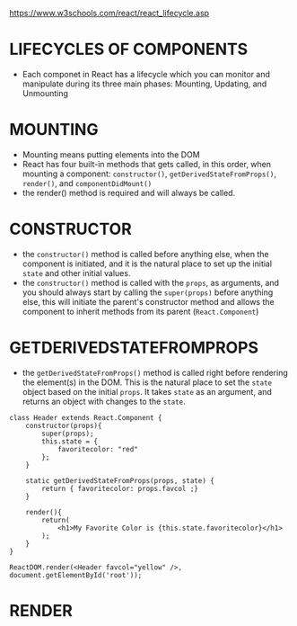 https://www.w3schools.com/react/react_lifecycle.asp
		
#
# LIFECYCLES OF COMPONENTS

- Each componet in React has a lifecycle which you can monitor and manipulate during its three main phases: Mounting, Updating, and Unmounting

#
# MOUNTING

- Mounting means putting elements into the DOM
- React has four built-in methods that gets called, in this order, when mounting a component: `constructor()`, `getDerivedStateFromProps()`,
`render()`, and `componentDidMount()`
- the render() method is required and will always be called.

#
# CONSTRUCTOR

- the `constructor()` method is called before anything else, when the component is initiated, and it is the natural place to set up the initial `state` and other initial values.
- the `constructor()` method is called with the `props`, as arguments, and you should always start by calling the `super(props)` before anything else, this will initiate the parent's constructor method and allows the component to inherit methods from its parent (`React.Component`)

#
# GETDERIVEDSTATEFROMPROPS

- the `getDerivedStateFromProps()` method is called right before rendering the element(s) in the DOM. This is the natural place to set the `state` object based on the initial `props`. It takes `state` as an argument, and returns an object with changes to the `state`.

```
class Header extends React.Component {
    constructor(props){
        super(props);
        this.state = {
            favoritecolor: "red"
        };
    }

    static getDerivedStateFromProps(props, state) {
        return { favoritecolor: props.favcol ;}
    }

    render(){
        return(
            <h1>My Favorite Color is {this.state.favoritecolor}</h1>
        );
    }
}

ReactDOM.render(<Header favcol="yellow" />, document.getElementById('root'));
```

#
# RENDER

